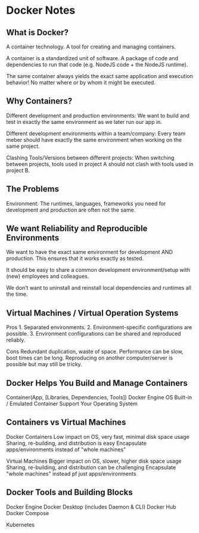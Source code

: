 # Docker Notes

## What is Docker?
A container technology. A tool for creating and managing containers.

A container is a standardized unit of software. A package of code and dependencies to run that code (e.g. NodeJS code + the NodeJS runtime).

The same container always yields the exact same application and execution behavior! No matter where or by whom it might be executed.

## Why Containers?

Different development and production environments:
We want to build and test in exactly the same environment as we later run our app in.

Different development environments within a team/company:
Every team meber should have exactly the same environment when working on the same project.

Clashing Tools/Versions between different projects:
When switching between projects, tools used in project A should not clash with tools used in project B.

## The Problems

Environment: The runtimes, languages, frameworks you need for development and production are often not the same.

## We want Reliability and Reproducible Environments

We want to have the exact same environment for development AND production. This ensures that it works exactly as tested.

It should be easy to share a common development environment/setup with (new) employees and colleagues.

We don't want to uninstall and reinstall local dependencies and runtimes all the time.

## Virtual Machines / Virtual Operation Systems

Pros
    1. Separated environments.
    2. Environment-specific configurations are possible.
    3. Environment configurations can be shared and reproduced reliably.

Cons
    Redundant duplication, waste of space.
    Performance can be slow, boot times can be long.
    Reproducing on another computer/server is possible but may still be tricky.

## Docker Helps You Build and Manage Containers

Container(App, [Libraries, Dependencies, Tools])
Docker Engine
OS Built-in / Emulated Container Support
Your Operating System

## Containers vs Virtual Machines
Docker Containers
    Low impact on OS, very fast, minimal disk space usage
    Sharing, re-building, and distribution is easy
    Encapsulate apps/environments instead of "whole machines"

Virtual Machines
    Bigger impact on OS, slower, higher disk space usage
    Sharing, re-building, and distribution can be challenging
    Encapsulate "whole machines" instead pf just apps/environments

## Docker Tools and Building Blocks

Docker Engine
Docker Desktop (includes Daemon & CLI)
Docker Hub
Docker Compose

Kubernetes





